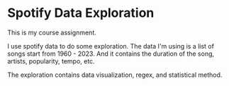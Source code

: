 # Spotify Data Exploration
 
This is my course assignment.

I use spotify data to do some exploration. The data I'm using is a list of songs start from 1960 - 2023. And it contains the duration of the song, artists, popularity, tempo, etc. 

The exploration contains data visualization, regex, and statistical method. 
